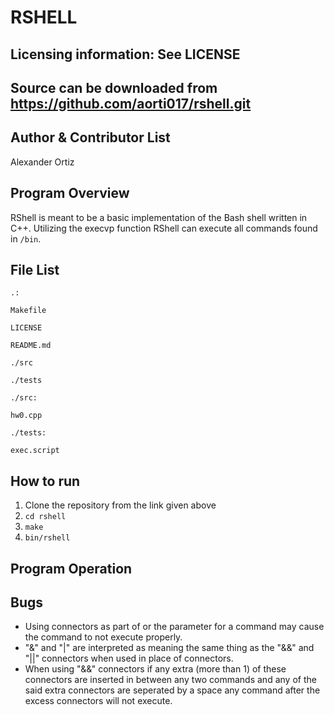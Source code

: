RSHELL
==========

Licensing information: See LICENSE
---
Source can be downloaded from https://github.com/aorti017/rshell.git
---

Author & Contributor List
----------
Alexander Ortiz

Program Overview
---------
RShell is meant to be a basic implementation of the Bash shell written in C++. Utilizing the execvp function RShell can execute all commands found in ```/bin```.

File List
----------
```
.:

Makefile

LICENSE

README.md

./src

./tests
```
```
./src:

hw0.cpp
```
```
./tests:

exec.script
```

How to run
----------

1. Clone the repository from the link given above
2. ```cd rshell```
3. ```make```
4. ```bin/rshell```

Program Operation
---------


Bugs
---------
* Using connectors as part of or the parameter for a command may cause the command to not execute properly.
* "&" and "|" are interpreted as meaning the same thing as the "&&" and "||" connectors when used in place of connectors.
* When using "&&" connectors if any extra (more than 1) of these connectors are inserted in between any two commands and any of the said extra connectors are seperated by a space any command after the excess connectors will not execute.

